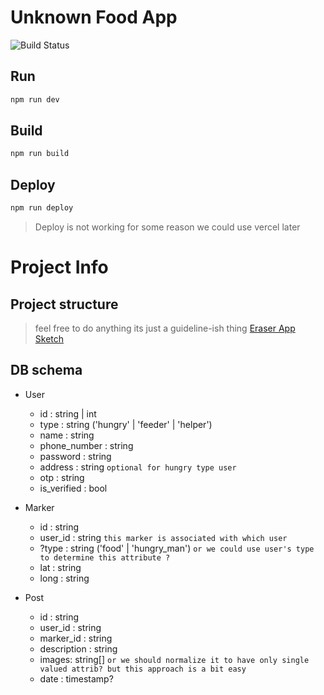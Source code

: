 # Unknown Food App

![Build Status](https://github.com/prashanthKumar0/unnamed-food-app/actions/workflows/node.js.yml/badge.svg?branch=master)

## Run
```sh
npm run dev
```

## Build
```sh
npm run build
```

## Deploy 
```sh
npm run deploy
```
> Deploy is not working for some reason we could use vercel later


# Project Info

## Project structure
> feel free to do anything its just a guideline-ish thing
[Eraser App Sketch](https://app.eraser.io/workspace/vQNxzJnlZkkNCrzWGHSn)

## DB schema

- User 
    - id : string | int
    - type : string ('hungry' | 'feeder' | 'helper')
    - name : string
    - phone_number : string
    - password : string
    - address : string ```optional for hungry type user```
    - otp : string
    - is_verified : bool


- Marker
    - id : string
    - user_id : string ```this marker is associated with which user```
    - ?type : string ('food' | 'hungry_man') ```or we could use user's type to determine this attribute ?```
    - lat : string
    - long : string

- Post
    - id : string
    - user_id : string
    - marker_id : string
    - description : string
    - images: string[] ```or we should normalize it to have only single valued attrib? but this approach is a bit easy```
    - date : timestamp?





<!-- This template provides a minimal setup to get React working in Vite with HMR and some ESLint rules.

Currently, two official plugins are available:

- [@vitejs/plugin-react](https://github.com/vitejs/vite-plugin-react/blob/main/packages/plugin-react/README.md) uses [Babel](https://babeljs.io/) for Fast Refresh
- [@vitejs/plugin-react-swc](https://github.com/vitejs/vite-plugin-react-swc) uses [SWC](https://swc.rs/) for Fast Refresh -->
